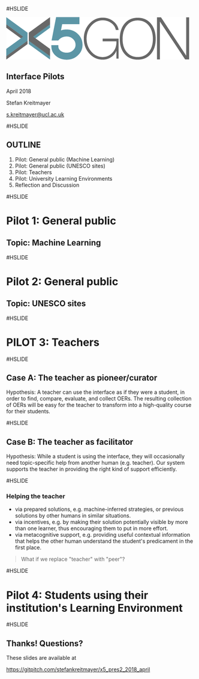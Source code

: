 #HSLIDE

![Logo](images/x5gon_logo.png)

## Interface Pilots

April 2018

Stefan Kreitmayer

s.kreitmayer@ucl.ac.uk

#HSLIDE

## OUTLINE
1. Pilot: General public (Machine Learning)
2. Pilot: General public (UNESCO sites)
3. Pilot: Teachers
4. Pilot: University Learning Environments
5. Reflection and Discussion

#HSLIDE

# Pilot 1: General public
## Topic: Machine Learning

#HSLIDE

# Pilot 2: General public
## Topic: UNESCO sites

#HSLIDE

# PILOT 3: Teachers

#HSLIDE

## Case A: The teacher as pioneer/curator

Hypothesis: A teacher can use the interface as if they were a student, in order to find, compare, evaluate, and collect OERs. The resulting collection of OERs will be easy for the teacher to transform into a high-quality course for their students.

#HSLIDE

## Case B: The teacher as facilitator

Hypothesis: While a student is using the interface, they will occasionally need topic-specific help from another human (e.g. teacher). Our system supports the teacher in providing the right kind of support efficiently.

#HSLIDE

### Helping the teacher

* via prepared solutions, e.g. machine-inferred strategies, or previous solutions by other humans in similar situations.
* via incentives, e.g. by making their solution potentially visible by more than one learner, thus encouraging them to put in more effort.
* via metacognitive support, e.g. providing useful contextual information that helps the other human understand the student's predicament in the first place.

> What if we replace "teacher" with "peer"?

#HSLIDE

# Pilot 4: Students using their institution's Learning Environment

#HSLIDE

## Thanks! Questions?

These slides are available at

https://gitpitch.com/stefankreitmayer/x5_pres2_2018_april
